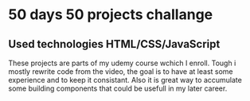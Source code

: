 # 50 days 50 projects challange

## Used technologies HTML/CSS/JavaScript

These projects are parts of my udemy course wchich I enroll. Tough i mostly rewrite code from the video, the goal is to have at least some experience and to keep it consistant. Also it is great way to accumulate some building components that could be usefull in my later career. 
